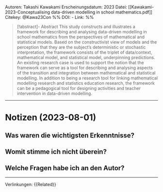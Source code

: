 Autoren: Takashi Kawakami
Erscheinungsdatum: 2023 
Datei: [[Kawakami-2023-Conceptualising data-driven modelling in school mathematics.pdf]]
Citekey: @Kawa23Con
%% 
DOI: - 
Link: 
%% 

>[!abstract]- Abstract 
>This study constructs and illustrates a framework for describing and analysing data-driven modelling in school mathematics from the perspectives of mathematical and statistical models. Based on the constructivist view of models and the perception that they are the subject’s deterministic or stochastic interpretation, the framework consists of the triplet of data/context, mathematical model, and statistical model, underpinning predictions. An existing research case is used to support the notion that the framework can serve as a tool for describing and analysing aspects of the transition and integration between mathematical and statistical modelling. In addition to being a research tool for linking mathematical modelling research and statistics education research, the framework can be a pedagogical tool for designing activities and teacher intervention in data-driven modelling.

---
# Notizen (2023-08-01)

## Was waren die wichtigsten Erkenntnisse?

## Womit stimme ich nicht überein?

## Welche Fragen habe ich an den Autor?





---
Verlinkungen: {{Related}}